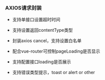 ### AXIOS请求封装

- 支持单接口设置超时时间

- 支持设置返回contentType类型

- 封装axios cancel，支持设置白名单

- 配合vue-router可控制pageLoading是否显示

- 支持配置接口loading是否展示

- 支持错误类型提示，toast or alert or other
